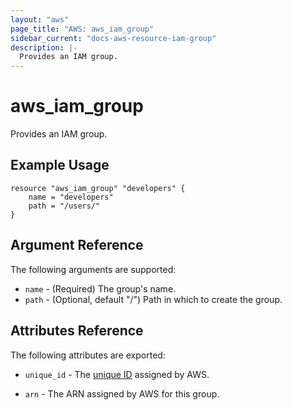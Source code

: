 ```yaml
---
layout: "aws"
page_title: "AWS: aws_iam_group"
sidebar_current: "docs-aws-resource-iam-group"
description: |-
  Provides an IAM group.
---
```


# aws\_iam\_group

Provides an IAM group.

## Example Usage

```
resource "aws_iam_group" "developers" {
    name = "developers"
    path = "/users/"
}
```

## Argument Reference

The following arguments are supported:

* `name` - (Required) The group's name.
* `path` - (Optional, default "/") Path in which to create the group.

## Attributes Reference

The following attributes are exported:

* `unique_id` - The [unique ID][1] assigned by AWS.
* `arn` - The ARN assigned by AWS for this group.

  [1]: http://docs.aws.amazon.com/IAM/latest/UserGuide/Using_Identifiers.html#GUIDs

